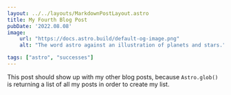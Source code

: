 ```yaml
---
layout: ../../layouts/MarkdownPostLayout.astro
title: My Fourth Blog Post
pubDate: '2022.08.08'
image:
    url: "https://docs.astro.build/default-og-image.png"
    alt: "The word astro against an illustration of planets and stars."

tags: ["astro", "successes"]
---
```

This post should show up with my other blog posts, because `Astro.glob()` is returning a list of all my posts in order to create my list.